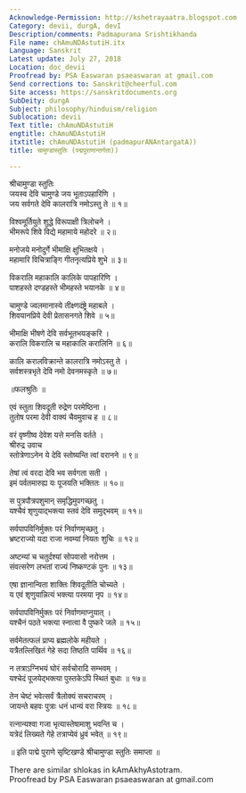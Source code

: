 ```yaml
---
Acknowledge-Permission: http://kshetrayaatra.blogspot.com
Category: devii, durgA, devI
Description/comments: Padmapurana Srishtikhanda
File name: chAmuNDAstutiH.itx
Language: Sanskrit
Latest update: July 27, 2018
Location: doc_devii
Proofread by: PSA Easwaran psaeaswaran at gmail.com
Send corrections to: Sanskrit@cheerful.com
Site access: https://sanskritdocuments.org
SubDeity: durgA
Subject: philosophy/hinduism/religion
Sublocation: devii
Text title: chAmuNDAstutiH
engtitle: chAmuNDAstutiH
itxtitle: chAmuNDAstutiH (padmapurANAntargatA))
title: चामुण्डास्तुतिः (पद्मपुराणान्तर्गता))

---
```

  
 श्रीचामुण्डा स्तुतिः   
जयस्व देवि चामुण्डे जय भूताऽपहारिणि ।  
जय सर्वगते देवि कालरात्रि नमोऽस्तु ते ॥ १॥  
  
विश्वमूर्तियुते शुद्धे विरूपाक्षी त्रिलोचने ।  
भीमरूपे शिवे विद्ये महामाये महोदरे ॥ २॥  
  
मनोजये मनोदुर्गे भीमाक्षि क्षुभितक्षये ।  
महामारि विचित्राङ्गि गीतनृत्यप्रिये शुभे ॥ ३॥  
  
विकरालि महाकालि कालिके पापहारिणि ।  
पाशहस्ते दण्डहस्ते भीमहस्ते भयानके ॥ ४॥  
  
चामुण्डे ज्वलमानास्ये तीक्ष्णदंष्ट्रे महाबले ।  
शिवयानप्रिये देवी प्रेतासनगते शिवे ॥ ५॥  
  
भीमाक्षि भीषणे देवि सर्वभूतभयङ्करि ।  
करालि विकरालि च महाकालि करालिनि ॥ ६॥  
  
कालि करालविक्रान्ते कालरात्रि नमोऽस्तु ते ।  
सर्वशस्त्रभृते देवि नमो देवनमस्कृते ॥ ७॥  
  
॥फलश्रुतिः ॥  
  
एवं स्तुता शिवदूती रुद्रेण परमेष्ठिना ।  
तुतोष परमा देवी वाक्यं चैवमुवाच ह ॥ ८॥  
  
वरं वृष्णीष्व देवेश यत्ते मनसि वर्तते ।  
श्रीरुद्र उवाच  
स्तोत्रेणाऽनेन ये देवि स्तोष्यन्ति त्वां वरानने ॥ ९॥  
  
तेषां त्वं वरदा देवि भव सर्वगता सती ।  
इमं पर्वतमारुह्य यः पूजयति भक्तितः ॥ १०॥  
  
स पुत्रपौत्रपशुमान् समृद्धिमुपगच्छतु ।  
यश्चैवं शृणुयाद्भक्त्या स्तवं देवि समुद्भवम् ॥ ११॥  
  
सर्वपापविनिर्मुक्तः परं निर्वाणमृच्छतु ।  
भ्रष्टराज्यो यदा राजा नवम्यां नियतः शुचिः ॥ १२॥  
  
अष्टम्यां च चतुर्दश्यां सोपवासो नरोत्तम ।  
संवत्सरेण लभतां राज्यं निष्कण्टकं पुनः ॥ १३॥  
  
एषा ज्ञानान्विता शाक्तिः शिवदूतीति चोच्यते ।  
य एवं शृणुयान्नित्यं भक्त्या परमया नृप ॥ १४॥  
  
सर्वपापविनिर्मुक्तः परं निर्वाणमाप्नुयात् ।  
यश्चैनं पठते भक्त्या स्नात्वा वै पुष्करे जले ॥ १५॥  
  
सर्वमेतत्फलं प्राप्य ब्रह्मलोके महीयते ।  
यत्रैतल्लिखितं गेहे सदा तिष्ठति पार्थिव ॥ १६॥  
  
न तत्राऽग्निभयं  घोरं सर्वचोरादि सम्भवम् ।  
यश्चेदं पूजयेद्भक्त्या पुस्तकेऽपि स्थितं बुधाः ॥ १७॥  
  
तेन चेष्टं भवेत्सर्वं त्रैलोक्यं सचराचरम् ।  
जायन्ते बहवः पुत्राः धनं धान्यं वरा स्त्रियः ॥ १८॥  
  
रत्नान्यश्वा गजा भृत्यास्तेषामाशु भवन्ति च ।  
यत्रेदं लिख्यते गेहे तत्राप्येवं ध्रुवं भवेत् ॥ १९॥  
  
॥ इति पाद्मे पुराणे सृष्टिखण्डे श्रीचामुण्डा स्तुतिः समाप्ता ॥  
  
  
  
There are similar shlokas in kAmAkhyAstotram.  
Proofread by PSA Easwaran psaeaswaran at gmail.com  
  
